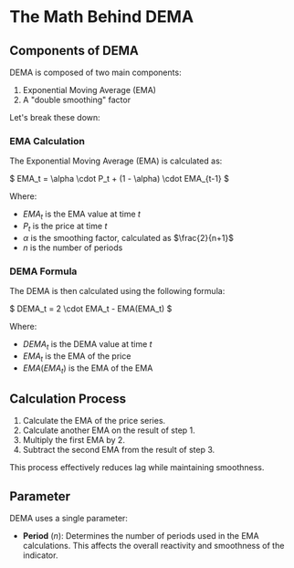 # The Math Behind DEMA

## Components of DEMA

DEMA is composed of two main components:

1. Exponential Moving Average (EMA)
2. A "double smoothing" factor

Let's break these down:

### EMA Calculation

The Exponential Moving Average (EMA) is calculated as:

$ EMA_t = \alpha \cdot P_t + (1 - \alpha) \cdot EMA_{t-1} $

Where:
- $EMA_t$ is the EMA value at time $t$
- $P_t$ is the price at time $t$
- $\alpha$ is the smoothing factor, calculated as $\frac{2}{n+1}$
- $n$ is the number of periods

### DEMA Formula

The DEMA is then calculated using the following formula:

$ DEMA_t = 2 \cdot EMA_t - EMA(EMA_t) $

Where:
- $DEMA_t$ is the DEMA value at time $t$
- $EMA_t$ is the EMA of the price
- $EMA(EMA_t)$ is the EMA of the EMA

## Calculation Process

1. Calculate the EMA of the price series.
2. Calculate another EMA on the result of step 1.
3. Multiply the first EMA by 2.
4. Subtract the second EMA from the result of step 3.

This process effectively reduces lag while maintaining smoothness.

## Parameter

DEMA uses a single parameter:

- **Period** ($n$): Determines the number of periods used in the EMA calculations. This affects the overall reactivity and smoothness of the indicator.
